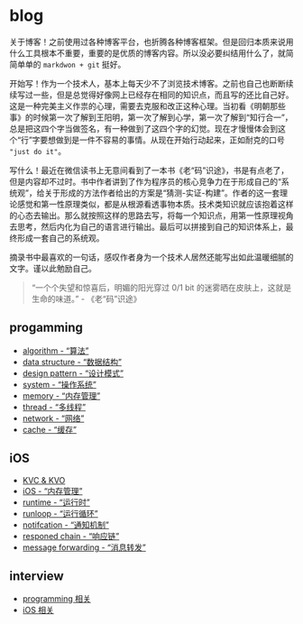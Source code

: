# blog

  关于博客！之前使用过各种博客平台，也折腾各种博客框架。但是回归本质来说用什么工具根本不重要，重要的是优质的博客内容。所以没必要纠结用什么了，就简简单单的 `markdwon + git` 挺好。

  开始写！作为一个技术人，基本上每天少不了浏览技术博客。之前也自己也断断续续写过一些，但是总觉得好像网上已经存在相同的知识点，而且写的还比自己好。这是一种完美主义作祟的心理，需要去克服和改正这种心理。当初看《明朝那些事》的时候第一次了解到王阳明，第一次了解到心学，第一次了解到“知行合一”，总是把这四个字当做签名，有一种做到了这四个字的幻觉。现在才慢慢体会到这个“行”字要想做到是一件不容易的事情。从现在开始行动起来，正如耐克的口号 `"just do it"`。

  写什么！最近在微信读书上无意间看到了一本书《老“码”识途》，书是有点老了，但是内容却不过时。书中作者讲到了作为程序员的核心竞争力在于形成自己的“系统观”，给关于形成的方法作者给出的方案是“猜测-实证-构建”。作者的这一套理论感觉和第一性原理类似，都是从根源看透事物本质。技术类知识就应该抱着这样的心态去输出。那么就按照这样的思路去写，将每一个知识点，用第一性原理视角去思考，然后内化为自己的语言进行输出。最后可以拼接到自己的知识体系上，最终形成一套自己的系统观。
  
  摘录书中最喜欢的一句话，感叹作者身为一个技术人居然还能写出如此温暖细腻的文字。谨以此勉励自己。
  > “一个个失望和惊喜后，明媚的阳光穿过 0/1 bit 的迷雾晒在皮肤上，这就是生命的味道。” - 《老“码”识途》

## progamming 

- [algorithm - “算法”](progamming/algorithm.md)
- [data structure - “数据结构”](programming/dataStructure.md)
- [design pattern - “设计模式”](programming/designPattern.md)
- [system - “操作系统”](programming/system.md)
- [memory - “内存管理”](programming/memory.md)
- [thread - “多线程”](programming/thread.md)
- [network - “网络”](programming/networking.md)
- [cache - “缓存”](programming/cache.md)

## iOS

- [KVC & KVO](iOS/KVC&KVO.md)
- [iOS - “内存管理”](iOS/memory.md)
- [runtime - “运行时”](iOS/runtime.md)
- [runloop - “运行循环”](iOS/runloop.md)
- [notifcation - “通知机制”](iOS/notification.md)
- [responed chain - “响应链”](iOS/respondChain.md)
- [message forwarding - “消息转发”](iOS/methodForwarding.md)

## interview

- [programming 相关](programming/interview.md)
- [iOS 相关](programming/interview.md)
